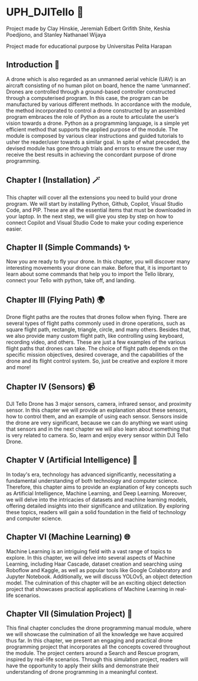 # UPH_DJITello 🏫

Project made by Clay Hinskie, Jeremiah Edbert Grifith Shite, Keshia Poedjiono, and Stanley Nathanael Wijaya

Project made for educational purpose by Universitas Pelita Harapan

## Introduction 🫡

A drone which is also regarded as an unmanned aerial vehicle (UAV) is an aircraft consisting of no human pilot on board, hence the name ‘unmanned’. Drones are controlled through a ground-based controller constructed through a computerised program. In this case, the program can be manufactured by various different methods. In accordance with the module, the method incorporated to control a drone constructed by an assembled program embraces the role of Python as a route to articulate the user’s vision towards a drone. Python as a programming language, is a simple yet efficient method that supports the applied purpose of the module. The module is composed by various clear instructions and guided tutorials to usher the reader/user towards a similar goal. In spite of what preceded, the devised module has gone through trials and errors to ensure the user may receive the best results in achieving the concordant purpose of drone programming.

## Chapter I (Installation) 🪄

This chapter will cover all the extensions you need to build your drone program. We will start by installing Python, Github, Copilot, Visual Studio Code, and PIP. These are all the essential items that must be downloaded in your laptop. In the next step, we will give you step by step on how to connect Copilot and Visual Studio Code to make your coding experience easier. 

## Chapter II (Simple Commands) ✨

Now you are ready to fly your drone. In this chapter, you will discover many interesting movements your drone can make. Before that, it is important to learn about some commands that help you to import the Tello library, connect your Tello with python, take off, and landing.

## Chapter III (Flying Path) 🌍

Drone flight paths are the routes that drones follow when flying. There are several types of flight paths commonly used in drone operations, such as square flight path, rectangle, triangle, circle, and many others. Besides that, we also provide many custom flight path, like controlling using keyboard, recording video, and others. These are just a few examples of the various flight paths that drones can take. The choice of flight path depends on the specific mission objectives, desired coverage, and the capabilities of the drone and its flight control system. So, just be creative and explore it more and more!

## Chapter IV (Sensors) 📹

DJI Tello Drone has 3 major sensors, camera, infrared sensor, and proximity sensor. In this chapter we will provide an explanation about these sensors, how to control them, and an example of using each sensor. Sensors inside the drone are very significant, because we can do anything we want using that sensors and in the next chapter we will also learn about something that is very related to camera. So, learn and enjoy every sensor within DJI Tello Drone.

## Chapter V (Artificial Intelligence) 🤖


In today's era, technology has advanced significantly, necessitating a fundamental understanding of both technology and computer science. Therefore, this chapter aims to provide an explanation of key concepts such as Artificial Intelligence, Machine Learning, and Deep Learning. Moreover, we will delve into the intricacies of datasets and machine learning models, offering detailed insights into their significance and utilization. By exploring these topics, readers will gain a solid foundation in the field of technology and computer science.

## Chapter VI (Machine Learning) 🌐

Machine Learning is an intriguing field with a vast range of topics to explore. In this chapter, we will delve into several aspects of Machine Learning, including Haar Cascade, dataset creation and searching using Roboflow and Kaggle, as well as popular tools like Google Colaboratory and Jupyter Notebook. Additionally, we will discuss YOLOv5, an object detection model. The culmination of this chapter will be an exciting object detection project that showcases practical applications of Machine Learning in real-life scenarios.

## Chapter VII (Simulation Project) 🧠

This final chapter concludes the drone programming manual module, where we will showcase the culmination of all the knowledge we have acquired thus far. In this chapter, we present an engaging and practical drone programming project that incorporates all the concepts covered throughout the module. The project centers around a Search and Rescue program, inspired by real-life scenarios. Through this simulation project, readers will have the opportunity to apply their skills and demonstrate their understanding of drone programming in a meaningful context.
